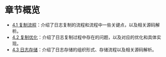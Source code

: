 章节概览
===

* [4.1 复制流程](4.1/replicate.md)：介绍了日志复制的流程和流程中一些关键点，以及相关源码解析。
* [4.2 复制优化](4.2/optimization.md)：介绍了日志复制过程中存在的问题，以及对应的优化和具体实现。
* [4.3 日志存储](4.3/log_storage.md)：介绍了日志存储的组织形式、存储流程以及相关源码解析。
